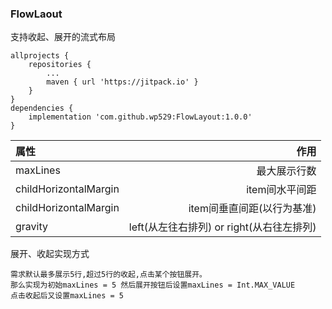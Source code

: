 ### FlowLaout

支持收起、展开的流式布局

```
allprojects {
	repositories {
		...
		maven { url 'https://jitpack.io' }
	}
}
dependencies {
	implementation 'com.github.wp529:FlowLayout:1.0.0'
}
```



| 属性                  |                                      作用 |
| :-------------------- | ----------------------------------------: |
| maxLines              |                              最大展示行数 |
| childHorizontalMargin |                            item间水平间距 |
| childHorizontalMargin |                item间垂直间距(以行为基准) |
| gravity               | left(从左往右排列) or right(从右往左排列) |



展开、收起实现方式

```
需求默认最多展示5行,超过5行的收起,点击某个按钮展开。
那么实现为初始maxLines = 5 然后展开按钮后设置maxLines = Int.MAX_VALUE
点击收起后又设置maxLines = 5
```
